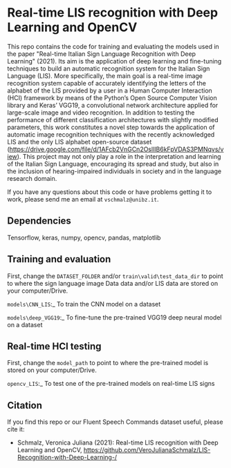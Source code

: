 # Real-time LIS recognition with Deep Learning and OpenCV 


This repo contains the code for training and evaluating the models used in the paper "Real-time Italian Sign Language Recognition
with Deep Learning" (2021). Its aim is the application of deep learning and fine-tuning techniques to build an automatic recognition system for the Italian Sign Language (LIS). More specifically, the main goal is a real-time image recognition system capable of accurately identifying the letters of the alphabet of the LIS provided by a user in a Human Computer Interaction (HCI) framework by means of the Python’s Open Source Computer Vision library and Keras’ VGG19, a convolutional network architecture applied for large-scale image and video recognition. In addition to testing the performance of different classification architectures with slightly modified parameters, this work constitutes a novel step towards the application of automatic image recognition techniques with the recently acknowledged LIS and the only LIS alphabet open-source dataset (https://drive.google.com/file/d/1AFcb2VnGCn2OslIlB6kFpVDAS3PMNqvs/view). 
This project may not only play a role in the interpretation and learning of the Italian Sign Language, encouraging its spread and study, but also in the inclusion of hearing-impaired individuals in society and in the language research domain.

If you have any questions about this code or have problems getting it to work, please send me an email at ```vschmalz@unibz.it```.


## Dependencies
Tensorflow, keras, numpy, opencv, pandas, matplotlib

## Training and evaluation
First, change the ```DATASET_FOLDER``` and/or ```train\valid\test_data_dir``` to point to where the sign language image Data data and/or LIS data are stored on your computer/Drive.

```models\CNN_LIS```:_ To train the CNN model on a dataset 

```models\deep_VGG19```:_ To fine-tune the pre-trained VGG19 deep neural model on a dataset 

## Real-time HCI testing 
First, change the ```model_path``` to point to where the pre-trained model is stored on your computer/Drive.

```opencv_LIS```:_ To test one of the pre-trained models on real-time LIS signs  




## Citation
If you find this repo or our Fluent Speech Commands dataset useful, please cite it:

- Schmalz, Veronica Juliana (2021): Real-time LIS recognition with Deep Learning and OpenCV, https://github.com/VeroJulianaSchmalz/LIS-Recognition-with-Deep-Learning-/
